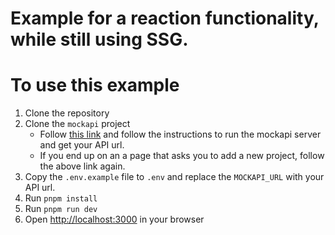 # Example for a reaction functionality, while still using SSG.

# To use this example

1. Clone the repository
2. Clone the `mockapi` project
   - Follow [this link](https://mockapi.io/clone/686e2129c9090c49538865de) and follow the instructions to run the mockapi server and get your API url.
   - If you end up on an a page that asks you to add a new project, follow the above link again.
3. Copy the `.env.example` file to `.env` and replace the `MOCKAPI_URL` with your API url.
4. Run `pnpm install`
5. Run `pnpm run dev`
6. Open [http://localhost:3000](http://localhost:3000) in your browser
